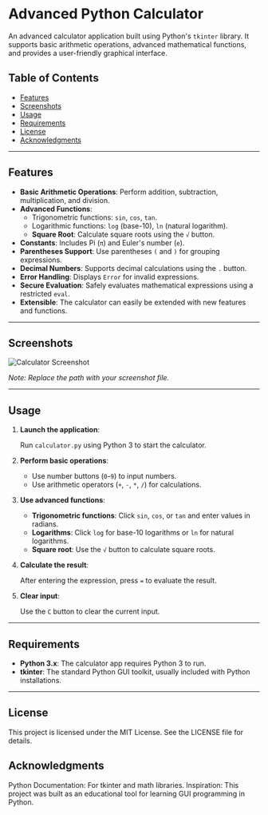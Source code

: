 # Advanced Python Calculator

An advanced calculator application built using Python's `tkinter` library. It supports basic arithmetic operations, advanced mathematical functions, and provides a user-friendly graphical interface.

## Table of Contents

- [Features](#features)
- [Screenshots](#screenshots)
- [Usage](#usage)
- [Requirements](#requirements)
- [License](#license)
- [Acknowledgments](#acknowledgments)

---

## Features

- **Basic Arithmetic Operations**: Perform addition, subtraction, multiplication, and division.
- **Advanced Functions**:
  - Trigonometric functions: `sin`, `cos`, `tan`.
  - Logarithmic functions: `log` (base-10), `ln` (natural logarithm).
  - **Square Root**: Calculate square roots using the `√` button.
- **Constants**: Includes Pi (`π`) and Euler's number (`e`).
- **Parentheses Support**: Use parentheses `(` and `)` for grouping expressions.
- **Decimal Numbers**: Supports decimal calculations using the `.` button.
- **Error Handling**: Displays `Error` for invalid expressions.
- **Secure Evaluation**: Safely evaluates mathematical expressions using a restricted `eval`.
- **Extensible**: The calculator can easily be extended with new features and functions.

---

## Screenshots

![Calculator Screenshot](path_to_screenshot.png)

*Note: Replace the path with your screenshot file.*

---

## Usage

1. **Launch the application**:

   Run `calculator.py` using Python 3 to start the calculator.

2. **Perform basic operations**:

   - Use number buttons (`0`-`9`) to input numbers.
   - Use arithmetic operators (`+`, `-`, `*`, `/`) for calculations.

3. **Use advanced functions**:

   - **Trigonometric functions**: Click `sin`, `cos`, or `tan` and enter values in radians.
   - **Logarithms**: Click `log` for base-10 logarithms or `ln` for natural logarithms.
   - **Square root**: Use the `√` button to calculate square roots.

4. **Calculate the result**:

   After entering the expression, press `=` to evaluate the result.

5. **Clear input**:

   Use the `C` button to clear the current input.

---

## Requirements

- **Python 3.x**: The calculator app requires Python 3 to run.
- **tkinter**: The standard Python GUI toolkit, usually included with Python installations.

---


## License

This project is licensed under the MIT License. See the LICENSE file for details.

## Acknowledgments

Python Documentation: For tkinter and math libraries. 
Inspiration: This project was built as an educational tool for learning GUI programming in Python.
